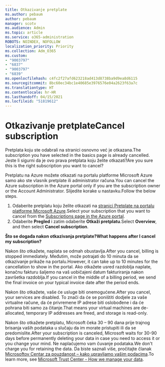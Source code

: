 ```yaml
---
title: Otkazivanje pretplate
ms.author: pebaum
author: pebaum
manager: scotv
ms.audience: Admin
ms.topic: article
ms.service: o365-administration
ROBOTS: NOINDEX, NOFOLLOW
localization_priority: Priority
ms.collection: Adm_O365
ms.custom:
- "9003797"
- "6837"
- "9003797"
- "6839"
ms.openlocfilehash: c4fc2f27afd623218ad413d8738ba9d9ea8d6115
ms.sourcegitcommit: 8bc60ec34bc1e40685e3976576e04a2623f63a7c
ms.translationtype: HT
ms.contentlocale: hr-HR
ms.lasthandoff: 04/15/2021
ms.locfileid: "51819612"
---
```

# <a name="cancel-subscription"></a><span data-ttu-id="8920c-102">Otkazivanje pretplate</span><span class="sxs-lookup"><span data-stu-id="8920c-102">Cancel subscription</span></span>

<span data-ttu-id="8920c-103">Pretplata koju ste odabrali na stranici osnovno već je otkazana.</span><span class="sxs-lookup"><span data-stu-id="8920c-103">The subscription you have selected in the basics page is already cancelled.</span></span> <span data-ttu-id="8920c-104">Jeste li sigurni da je ovo prava pretplata koju želite otkazati?</span><span class="sxs-lookup"><span data-stu-id="8920c-104">Are you sure this is the right subscription you want to cancel?</span></span>

<span data-ttu-id="8920c-105">Pretplatu na Azure možete otkazati na portalu platforme Microsoft Azure samo ako ste vlasnik pretplate ili administrator računa.</span><span class="sxs-lookup"><span data-stu-id="8920c-105">You can cancel the Azure subscription in the Azure portal only if you are the subscription owner or the Account Administrator.</span></span> <span data-ttu-id="8920c-106">Slijedite korake u nastavku.</span><span class="sxs-lookup"><span data-stu-id="8920c-106">Follow the below steps.</span></span>

1. <span data-ttu-id="8920c-107">Odaberite pretplatu koju želite otkazati na [stranici Pretplate na portalu platforme Microsoft Azure](https://ms.portal.azure.com/#blade/Microsoft_Azure_Billing/SubscriptionsBlade).</span><span class="sxs-lookup"><span data-stu-id="8920c-107">Select your subscription that you want to cancel from the [Subscriptions page in the Azure portal](https://ms.portal.azure.com/#blade/Microsoft_Azure_Billing/SubscriptionsBlade).</span></span>
2. <span data-ttu-id="8920c-108">Odaberite **Pregled** i zatim odaberite **Otkaži pretplatu**.</span><span class="sxs-lookup"><span data-stu-id="8920c-108">Select **Overview**, and then select **Cancel subscription**.</span></span>

<span data-ttu-id="8920c-109">**Što se događa nakon otkazivanja pretplate?**</span><span class="sxs-lookup"><span data-stu-id="8920c-109">**What happens after I cancel my subscription?**</span></span>

<span data-ttu-id="8920c-110">Nakon što otkažete, naplata se odmah obustavlja.</span><span class="sxs-lookup"><span data-stu-id="8920c-110">After you cancel, billing is stopped immediately.</span></span> <span data-ttu-id="8920c-111">Međutim, može potrajati do 10 minuta da se otkazivanje prikaže na portalu.</span><span class="sxs-lookup"><span data-stu-id="8920c-111">However, it can take up to 10 minutes for the cancellation to show in the portal.</span></span> <span data-ttu-id="8920c-112">Ako otkažete usred razdoblja naplate, konačnu fakturu šaljemo na vaš uobičajeni datum fakturiranja nakon završetka razdoblja.</span><span class="sxs-lookup"><span data-stu-id="8920c-112">If you cancel in the middle of a billing period, we send the final invoice on your typical invoice date after the period ends.</span></span>

<span data-ttu-id="8920c-113">Nakon što otkažete, vaše će usluge biti onemogućene.</span><span class="sxs-lookup"><span data-stu-id="8920c-113">After you cancel, your services are disabled.</span></span> <span data-ttu-id="8920c-114">To znači da će se poništiti dodjele za vaše virtualne račune, da će privremene IP adrese biti oslobođene i da će pohrana biti samo za čitanje.</span><span class="sxs-lookup"><span data-stu-id="8920c-114">That means your virtual machines are de-allocated, temporary IP addresses are freed, and storage is read-only.</span></span>

<span data-ttu-id="8920c-115">Nakon što otkažete pretplatu, Microsoft čeka 30 – 90 dana prije trajnog brisanja vaših podataka u slučaju da im morate pristupiti ili da se predomislite.</span><span class="sxs-lookup"><span data-stu-id="8920c-115">After your subscription is canceled, Microsoft waits for 30-90 days before permanently deleting your data in case you need to access it or you change your mind.</span></span> <span data-ttu-id="8920c-116">Ne naplaćujemo vam čuvanje podataka.</span><span class="sxs-lookup"><span data-stu-id="8920c-116">We don't charge you for retaining the data.</span></span> <span data-ttu-id="8920c-117">Da biste saznali više, pročitajte članak [Microsoftov Centar za pouzdanost – kako upravljamo vašim podacima](https://www.microsoft.com/trust-center/privacy/data-management#leave).</span><span class="sxs-lookup"><span data-stu-id="8920c-117">To learn more, see [Microsoft Trust Center - How we manage your data](https://www.microsoft.com/trust-center/privacy/data-management#leave).</span></span>

